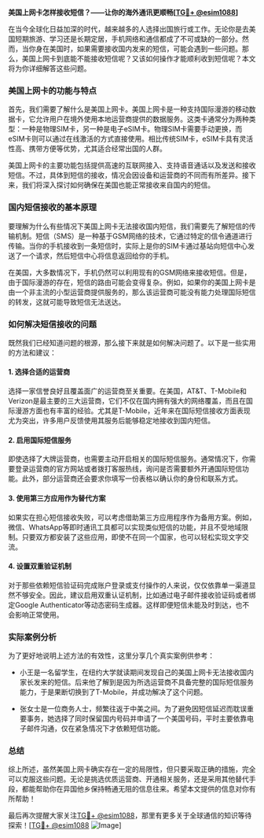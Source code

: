 **美国上网卡怎样接收短信？——让你的海外通讯更顺畅[[TG💪+ @esim1088](https://t.me/s/esim1088)]**

在当今全球化日益加深的时代，越来越多的人选择出国旅行或工作。无论你是去美国短期旅游、学习还是长期定居，手机网络和通信都成了不可或缺的一部分。然而，当你身在美国时，如果需要接收国内发来的短信，可能会遇到一些问题。那么，美国上网卡到底能不能接收短信呢？又该如何操作才能顺利收到短信呢？本文将为你详细解答这些问题。

### 美国上网卡的功能与特点

首先，我们需要了解什么是美国上网卡。美国上网卡是一种支持国际漫游的移动数据卡，它允许用户在境外使用本地运营商提供的数据服务。这类卡通常分为两种类型：一种是物理SIM卡，另一种是电子eSIM卡。物理SIM卡需要手动更换，而eSIM卡则可以通过在线激活的方式直接使用。相比传统SIM卡，eSIM卡具有灵活性高、携带方便等优势，尤其适合经常出国的人群。

美国上网卡的主要功能包括提供高速的互联网接入、支持语音通话以及发送和接收短信。不过，具体到短信的接收，情况会因设备和运营商的不同而有所差异。接下来，我们将深入探讨如何确保在美国也能正常接收来自国内的短信。

### 国内短信接收的基本原理

要理解为什么有些情况下美国上网卡无法接收国内短信，我们需要先了解短信的传输机制。短信（SMS）是一种基于GSM网络的技术，它通过特定的信令通道进行传输。当你的手机接收到一条短信时，实际上是你的SIM卡通过基站向短信中心发送了一个请求，然后短信中心将信息返回给你的手机。

在美国，大多数情况下，手机仍然可以利用现有的GSM网络来接收短信。但是，由于国际漫游的存在，短信的路由可能会变得复杂。例如，如果你的美国上网卡是由一个非主流的小型运营商提供服务的，那么该运营商可能没有能力处理国际短信的转发，这就可能导致短信无法送达。

### 如何解决短信接收的问题

既然我们已经知道问题的根源，那么接下来就是如何解决问题了。以下是一些实用的方法和建议：

#### 1. 选择合适的运营商

选择一家信誉良好且覆盖面广的运营商至关重要。在美国，AT&T、T-Mobile和Verizon是最主要的三大运营商，它们不仅在国内拥有强大的网络覆盖，而且在国际漫游方面也有丰富的经验。尤其是T-Mobile，近年来在国际短信接收方面表现尤为突出，许多用户反馈使用其服务后能够稳定地接收到国内短信。

#### 2. 启用国际短信服务

即使选择了大牌运营商，也需要主动开启相关的国际短信服务。通常情况下，你需要登录运营商的官方网站或者拨打客服热线，询问是否需要额外开通国际短信功能。此外，部分运营商还会要求你填写一份表格以确认你的身份和联系方式。

#### 3. 使用第三方应用作为替代方案

如果实在担心短信接收失败，可以考虑借助第三方应用程序作为备用方案。例如，微信、WhatsApp等即时通讯工具都可以实现类似短信的功能，并且不受地域限制。只要双方都安装了这些应用，即使不在同一个国家，也可以轻松实现文字交流。

#### 4. 设置双重验证机制

对于那些依赖短信验证码完成账户登录或支付操作的人来说，仅仅依靠单一渠道显然不够安全。因此，建议启用双重认证机制，比如通过电子邮件接收验证码或者绑定Google Authenticator等动态密码生成器。这样即便短信未能及时到达，也不会影响正常使用。

### 实际案例分析

为了更好地说明上述方法的有效性，这里分享几个真实案例供参考：

- 小王是一名留学生，在纽约大学就读期间发现自己的美国上网卡无法接收国内家长发来的短信。后来他了解到是因为所选运营商不具备完整的国际短信服务能力，于是果断切换到了T-Mobile，并成功解决了这个问题。
  
- 张女士是一位商务人士，频繁往返于中美之间。为了避免因短信延迟而耽误重要事务，她选择了同时保留国内号码并申请了一个美国号码，平时主要依靠电子邮件沟通，仅在紧急情况下才依赖短信功能。

### 总结

综上所述，虽然美国上网卡确实存在一定的局限性，但只要采取正确的措施，完全可以克服这些问题。无论是挑选优质运营商、开通相关服务，还是采用其他替代手段，都能帮助你在异国他乡保持畅通无阻的信息往来。希望本文提供的信息对你有所帮助！

最后再次提醒大家关注[TG💪+ @esim1088](https://t.me/s/esim1088)，那里有更多关于全球通信的知识等待探索！[[TG💪+ @esim1088](https://t.me/s/esim1088) ![Image](https://i.postimg.cc/4NQfJmqS/Snipaste-2025-05-13-00-14-12.png)]